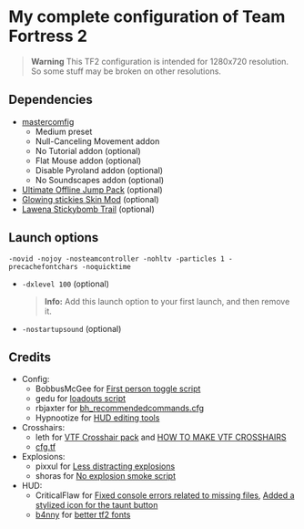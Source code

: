# My complete configuration of Team Fortress 2

> **Warning**
> This TF2 configuration is intended for 1280x720 resolution. So some stuff may be broken on other resolutions.

## Dependencies

* [mastercomfig](https://github.com/mastercomfig/mastercomfig)
  * Medium preset
  * Null-Canceling Movement addon
  * No Tutorial addon (optional)
  * Flat Mouse addon (optional)
  * Disable Pyroland addon (optional)
  * No Soundscapes addon (optional)
* [Ultimate Offline Jump Pack](https://jump.tf/forum/index.php/topic,3294.msg27678.html) (optional)
* [Glowing stickies Skin Mod](https://jump.tf/forum/index.php?topic=17.0) (optional)
* [Lawena Stickybomb Trail](https://gamebanana.com/mods/196115) (optional)

## Launch options

    -novid -nojoy -nosteamcontroller -nohltv -particles 1 -precachefontchars -noquicktime

* `-dxlevel 100` (optional)
  > **Info:**  Add this launch option to your first launch, and then remove it.
* `-nostartupsound` (optional)

## Credits

* Config:
  * BobbusMcGee for [First person toggle script](https://gamebanana.com/scripts/8831)
  * gedu for [loadouts script](https://www.teamfortress.tv/post/882069/resupply-bind-for-different-loadouts)
  * rbjaxter for [bh_recommendedcommands.cfg](https://github.com/rbjaxter/budhud/blob/master/cfg/bh_recommendedcommands.cfg)
  * Hypnootize for [HUD editing tools](https://github.com/Hypnootize/hypnotize-hud/blob/master/resource/tools/hud%20cfg.cfg)
* Crosshairs:
  * leth for [VTF Crosshair pack](https://www.teamfortress.tv/35367/vtf-crosshair-pack) and [HOW TO MAKE VTF CROSSHAIRS](https://www.teamfortress.tv/37767/how-to-make-vtf-crosshairs)
  * [cfg.tf](https://cfg.tf/tools/crosshairs/)
* Explosions:
  * pixxul for [Less distracting explosions](https://gamebanana.com/mods/12444)
  * shoras for [No explosion smoke script](https://www.teamfortress.tv/25647/no-explosion-smoke-script)
* HUD:
  * CriticalFlaw for [Fixed console errors related to missing files](https://github.com/CriticalFlaw/TF2HUD.Fixes/commit/678c6ff7d63f0f7220845af7c6f29a86e082b3a2), [Added a stylized icon for the taunt button](https://github.com/CriticalFlaw/TF2HUD.Fixes/commit/f5fe8a8ab4af7279943237ea52646a71d8a87238)
  * [b4nny](https://www.twitch.tv/b4nny) for [better tf2 fonts](https://goo.gl/HVf1Tv)
